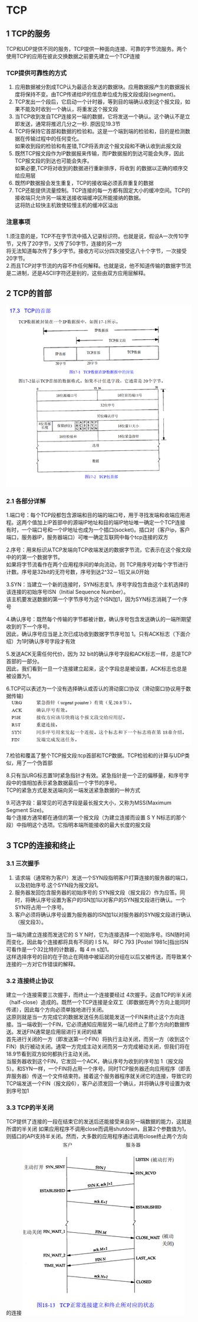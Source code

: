 # TCP
## 1 TCP的服务
TCP和UDP提供不同的服务，TCP提供一种面向连接、可靠的字节流服务。两个使用TCP的应用在彼此交换数据之前要先建立一个TCP连接
### TCP提供可靠性的方式
1. 应用数据被分割成TCP认为最适合发送的数据块。应用数据报产生的数据报长度将保持不变。由TCP传递给IP的信息单位成为报文段或段(segment)。  
2. TCP发出一个段后，它启动一个计时器，等到目的端确认收到这个报文段，如果不能及时收到一个确认，将重发这个报文段  
3. 当TCP收到发自TCP连接另一端的数据，它将发送一个确认。这个确认不是立即发送，通常将推迟几分之一秒. 原因见19.3节  
4. TCP将保持它首部和数据的检验和。这是一个端到端的检验和，目的是检测数据在传输过程中的任何变化。  
   如果收到段的检验和有差错,TCP将丢弃这个报文段和不确认收到此报文段  
5. 既然TCP报文段作为IP数据报来传输，而IP数据报的到达可能会失序，因此TCP报文段的到达也可能会失序。  
    如果必要,TCP将对收到的数据进行重新排序，将收到   的数据以正确的顺序交给应用层  
6. 既然IP数据报会发生重复，TCP的接收端必须丢弃重复的数据  
7. TCP还能提供流量控制。TCP连接的每一方都有固定大小的缓冲空间。TCP的接收端只允许另一端发送接收端缓冲区所能接纳的数据。  
   这将防止较快主机致使较慢主机的缓冲区溢出  

### 注意事项 
1.须注意的是，TCP不在字节流中插入记录标识符。也就是说，假设A一次传10字节，又传了20字节，又传了50字节，连接的另一方  
将无法知道每次传了多少字节。接收方可以分四次接受这八十个字节，一次接受20字节。  
2.而且TCP对字节流的内容不作任何解释。也就是说，他不知道传输的数据字节流是二进制，还是ASCII字符还是别的，这些由双方应用层解释。

## 2 TCP的首部
![IP和TCP首部](https://github.com/wduac/-/blob/master/%E8%AE%A1%E7%AE%97%E6%9C%BA%E7%BD%91%E7%BB%9C/images/cefc7d516c81f3d46634f1670ac1edc.png)
### 2.1 各部分详解
1.端口号：每个TCP段都包含源端和目的端的端口号，用于寻找发端和收端应用进程。这两个值加上IP首部中的源端IP地址和目的端IP地址唯一确定一个TCP连接  
        有时，一个端口号和一个IP地址也成为一个插口(socket)。插口对（客户ip，客户端口，服务器IP，服务器端口）可唯一确定互联网中每个tcp连接的双方   
        
2.序号：用来标识从TCP发端向TCP收端发送的数据字节流，它表示在这个报文段中的的第一个数据字节。    
       如果将字节流看作在两个应用程序间的单向流动，则 TCP用序号对每个字节进行计数。序号是32bit的无符号数，序号到达2^32－1后又从0开始  
       
3.SYN：当建立一个新的连接时，SYN标志变1。序号字段包含由这个主机选择的该连接的初始序号ISN（Initial Sequence Number）。   
       该主机要发送数据的第一个字节序号为这个ISN加1，因为SYN标志消耗了一个序号  
       
4.确认序号：既然每个传输的字节都被计数，确认序号包含发送确认的一端所期望收到的下一个序号。  
           因此，确认序号应当是上次已成功收到数据字节序号加 1。只有ACK标志（下面介绍）为1时确认序号字段才有效  
           
5.发送ACK无需任何代价，因为 32 bit的确认序号字段和ACK标志一样，总是TCP首部的一部分。  
   因此，我们看到一旦一个连接建立起来，这个字段总是被设置，ACK标志也总是被设置为1。  
   
6.TCP可以表述为一个没有选择确认或否认的滑动窗口协议（滑动窗口协议用于数据传输)  
![6个特殊符](https://github.com/wduac/-/blob/master/%E8%AE%A1%E7%AE%97%E6%9C%BA%E7%BD%91%E7%BB%9C/images/8b2d195b6eb3014bdb42db85fbac986.png) 

7.检验和覆盖了整个TCP报文段:tcp首部和TCP数据。TCP检验和的计算与UDP类似，用了一个伪首部   

8.只有当URG标志置1时紧急指针才有效。紧急指针是一个正的偏移量，和序号字段中的值相加表示紧急数据最后一个字节的序号。  
  TCP的紧急方式是发送端向另一端发送紧急数据的一种方式  
  
9.可选字段：最常见的可选字段是最长报文大小，又称为MSS(Maximum Segment Size)。   
           每个连接方通常都在通信的第一个报文段（为建立连接而设置 S Y N标志的那个段）中指明这个选项。它指明本端所能接收的最大长度的报文段  

## 3 TCP的连接和终止
### 3.1 三次握手
1) 请求端（通常称为客户）发送一个SYN段指明客户打算连接的服务器的端口，以及初始序号.这个SYN段为报文段1。  
2) 服务器发回包含服务器的初始序号的 SYN报文段（报文段2）作为应答。同时，将确认序号设置为客户的ISN加1以对客户的SYN报文段进行确认。一个SYN将占用一个序号。  
3) 客户必须将确认序号设置为服务器的ISN加1以对服务器的SYN报文段进行确认（报文段3）。  

当一端为建立连接而发送它的 S Y N时，它为连接选择一个初始序号。ISN随时间而变化，因此每个连接都将具有不同的 I S N。 RFC 793 [Postel 1981c]指出ISN可看作是一个32比特的计数器，每 4 m s加1。  
这样选择序号的目的在于防止在网络中被延迟的分组在以后又被传送，而导致某个连接的一方对它作错误的解释。
### 3.2 连接终止协议
  建立一个连接需要三次握手，而终止一个连接要经过 4次握手。这由TCP的半关闭（half-close）造成的。既然一个TCP连接是全双工（即数据在两个方向上能同时传递），因此每个方向必须单独地进行关闭。   
  这原则就是当一方完成它的数据发送任务后就能发送一个FIN来终止这个方向连接。当一端收到一个FIN，它必须通知应用层另一端几经终止了那个方向的数据传
送。发送FIN通常是应用层进行关闭的结果  
   首先进行关闭的一方（即发送第一个FIN）将执行主动关闭，而另一方（收到这个FIN）执行被动关闭。通常一方完成主动关闭而另一方完成被动关闭，但我们将在 18.9节看到双方如何都执行主动关闭。  
   当服务器收到这个FIN，它发回一个ACK，确认序号为收到的序号加 1（报文段5）。和SYN一样，一个FIN将占用一个序号。同时TCP服务器还向应用程序（即丢弃服务器）传送一个文件结束符。接着这个服务器程序就关闭它的连接，导致它的TCP端发送一个FIN（报文段6），客户必须发回一个确认，并将确认序号设置为收到序号加1  
### 3.3 TCP的半关闭
TCP提供了连接的一段在结束它的发送后还能接受来自另一端数据的能力，这就是所谓的半关闭
如果应用程序不调用close而调用shutdown，且第2个参数值为1，则插口的API支持半关闭。然而，大多数的应用程序通过调用close终止两个方向的连接
![关闭示例图](https://github.com/wduac/-/blob/master/%E8%AE%A1%E7%AE%97%E6%9C%BA%E7%BD%91%E7%BB%9C/images/44265fef54d0af9a4f25af7e78179da.png)

